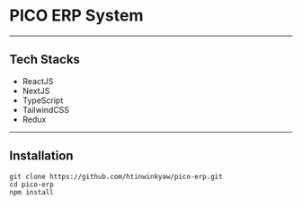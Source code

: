 # PICO ERP System

---

## Tech Stacks

- ReactJS
- NextJS
- TypeScript
- TailwindCSS
- Redux

---

## Installation

```
git clone https://github.com/htinwinkyaw/pico-erp.git
cd pico-erp
npm install
```
